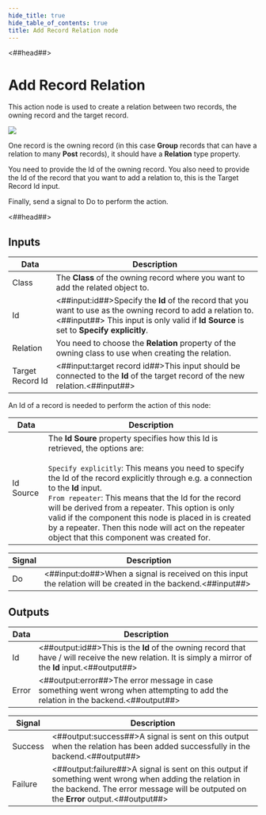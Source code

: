```yaml
---
hide_title: true
hide_table_of_contents: true
title: Add Record Relation node
---
```


<##head##>

# Add Record Relation

This action node is used to create a relation between two records, the owning record and the target record.

<div className="ndl-image-with-background l">

![](/nodes/data/cloud-data/add-record-relation/add-relation.png)

</div>

One record is the owning record (in this case **Group** records that can have a relation to many **Post** records), it should have a **Relation** type property.

You need to provide the <span className="ndl-data">Id</span> of the owning record. You also need to provide the <span className="ndl-data">Id</span> of the record that you want to add a relation to, this is the Target Record Id input.

Finally, send a <span className="ndl-signal">signal</span> to <span className="ndl-signal">Do</span> to perform the action.

<##head##>

## Inputs

| Data                                               | Description                                                                                                                                                                                           |
| -------------------------------------------------- | ----------------------------------------------------------------------------------------------------------------------------------------------------------------------------------------------------- |
| <span className="ndl-data">Class</span>            | The **Class** of the owning record where you want to add the related object to.                                                                                                                       |
| <span className="ndl-data">Id</span>               | <##input:id##>Specify the **Id** of the record that you want to use as the owning record to add a relation to.<##input##> This input is only valid if **Id Source** is set to **Specify explicitly**. |
| <span className="ndl-data">Relation</span>         | You need to choose the **Relation** property of the owning class to use when creating the relation.                                                                                                   |
| <span className="ndl-data">Target Record Id</span> | <##input:target record id##>This input should be connected to the **Id** of the target record of the new relation.<##input##>                                                                         |

An Id of a record is needed to perform the action of this node:

| Data                                        | Description                                                                                                                                                                                                                                                                                                                                                                                                                                                                                             |
| ------------------------------------------- | ------------------------------------------------------------------------------------------------------------------------------------------------------------------------------------------------------------------------------------------------------------------------------------------------------------------------------------------------------------------------------------------------------------------------------------------------------------------------------------------------------- |
| <span className="ndl-data">Id Source</span> | The **Id Soure** property specifies how this Id is retrieved, the options are:<br/><br/>`Specify explicitly`: This means you need to specify the Id of the record explicitly through e.g. a connection to the **Id** input.<br/>`From repeater`: This means that the Id for the record will be derived from a repeater. This option is only valid if the component this node is placed in is created by a repeater. Then this node will act on the repeater object that this component was created for. |


| Signal                                 | Description                                                                                                   |
| -------------------------------------- | ------------------------------------------------------------------------------------------------------------- |
| <span className="ndl-signal">Do</span> | <##input:do##>When a signal is received on this input the relation will be created in the backend.<##input##> |

## Outputs

| Data                                    | Description                                                                                                                                              |
| --------------------------------------- | -------------------------------------------------------------------------------------------------------------------------------------------------------- |
| <span className="ndl-data">Id</span>    | <##output:id##>This is the **Id** of the owning record that have / will receive the new relation. It is simply a mirror of the **Id** input.<##output##> |
| <span className="ndl-data">Error</span> | <##output:error##>The error message in case something went wrong when attempting to add the relation in the backend.<##output##>                         |

| Signal                                      | Description                                                                                                                                                                                  |
| ------------------------------------------- | -------------------------------------------------------------------------------------------------------------------------------------------------------------------------------------------- |
| <span className="ndl-signal">Success</span> | <##output:success##>A signal is sent on this output when the relation has been added successfully in the backend.<##output##>                                                                |
| <span className="ndl-signal">Failure</span> | <##output:failure##>A signal is sent on this output if something went wrong when adding the relation in the backend. The error message will be outputed on the **Error** output.<##output##> |
